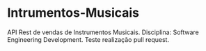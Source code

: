 # Intrumentos-Musicais
API Rest de vendas de Instrumentos Musicais.
Disciplina: Software Engineering Development.
Teste realização pull request.